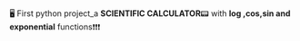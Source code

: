  🖥 First python project_a <b>SCIENTIFIC CALCULATOR</b>📟 with <b>log
,cos,sin and exponential</b> functions❗❗❗
